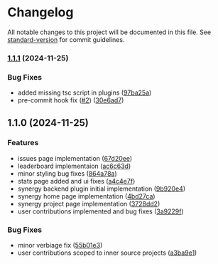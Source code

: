 # Changelog

All notable changes to this project will be documented in this file. See [standard-version](https://github.com/conventional-changelog/standard-version) for commit guidelines.

### [1.1.1](https://github.com/jiteshy/backstage-plugin-synergy/compare/v1.1.0...v1.1.1) (2024-11-25)


### Bug Fixes

* added missing tsc script in plugins ([97ba25a](https://github.com/jiteshy/backstage-plugin-synergy/commit/97ba25a5c31701a7d0af8bebb35e55210c54683e))
* pre-commit hook fix ([#2](https://github.com/jiteshy/backstage-plugin-synergy/issues/2)) ([30e6ad7](https://github.com/jiteshy/backstage-plugin-synergy/commit/30e6ad75d3bb70a13679c86bd336a595dd5e6469))

## 1.1.0 (2024-11-25)

### Features

- issues page implementation ([67d20ee](https://github.com/jiteshy/backstage-plugin-synergy/commit/67d20ee0059e3c9ff5be9f5c9542d50852fed995))
- leaderboard implementaion ([ac6c63d](https://github.com/jiteshy/backstage-plugin-synergy/commit/ac6c63de1c3a439fa7f59485c997ea9d293ddfc6))
- minor styling bug fixes ([864a78a](https://github.com/jiteshy/backstage-plugin-synergy/commit/864a78ad3f3df1dc7499bd78aec2aa18cbaa1623))
- stats page added and ui fixes ([a4c4e7f](https://github.com/jiteshy/backstage-plugin-synergy/commit/a4c4e7f9de9658e86f9e2b96a79f7b4f9a8b68b7))
- synergy backend plugin initial implementation ([9b920e4](https://github.com/jiteshy/backstage-plugin-synergy/commit/9b920e4cfd32ffa8b9740f53a4d35e7827dcc8a7))
- synergy home page implementation ([4bd27ca](https://github.com/jiteshy/backstage-plugin-synergy/commit/4bd27cabc70861dfd9d7559ec9b10867c3e2dce0))
- synergy project page implementation ([3728dd2](https://github.com/jiteshy/backstage-plugin-synergy/commit/3728dd25b80b9873462ebebc91cb87862c044a68))
- user contributions implemented and bug fixes ([3a9229f](https://github.com/jiteshy/backstage-plugin-synergy/commit/3a9229f5bce728534742e8518225a4af3fbf0ec5))

### Bug Fixes

- minor verbiage fix ([55b01e3](https://github.com/jiteshy/backstage-plugin-synergy/commit/55b01e3d910edcd1bbcf25ef55b737cee8a4dbea))
- user contributions scoped to inner source projects ([a3ba9e1](https://github.com/jiteshy/backstage-plugin-synergy/commit/a3ba9e11e289921cd39ca1600780df058a6ea4ef))
